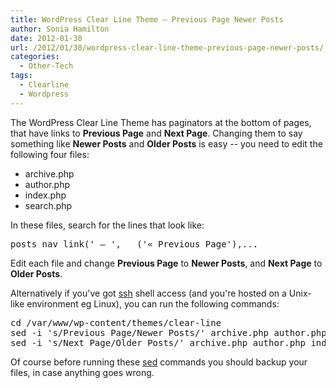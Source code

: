 ```yaml
---
title: WordPress Clear Line Theme – Previous Page Newer Posts
author: Sonia Hamilton
date: 2012-01-30
url: /2012/01/30/wordpress-clear-line-theme-previous-page-newer-posts/
categories:
  - Other-Tech
tags:
  - Clearline
  - Wordpress
---
```

The WordPress Clear Line Theme has paginators at the bottom of pages, that have links to **Previous Page** and **Next Page**. Changing them to say something like **Newer Posts** and **Older Posts** is easy -- you need to edit the following four files:

<!--more-->

  * archive.php
  * author.php
  * index.php
  * search.php

In these files, search for the lines that look like:

<pre>posts_nav_link(' &#8212; ', __('&laquo; Previous Page'),...</pre>

Edit each file and change **Previous Page** to **Newer Posts**, and **Next Page** to **Older Posts**.

Alternatively if you've got [ssh][1] shell access (and you're hosted on a Unix-like environment eg Linux), you can run the following commands:

<pre>cd /var/www/wp-content/themes/clear-line
sed -i 's/Previous Page/Newer Posts/' archive.php author.php index.php search.php
sed -i 's/Next Page/Older Posts/' archive.php author.php index.php search.php</pre>

Of course before running these [sed][2] commands you should backup your files, in case anything goes wrong.

 [1]: http://en.wikipedia.org/wiki/Secure_Shell
 [2]: http://en.wikipedia.org/wiki/Sed

